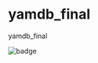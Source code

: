 # yamdb_final
yamdb_final

![badge](https://github.com/lmashik/yamdb_final/actions/workflows/yamdb_workflow.yml/badge.svg)